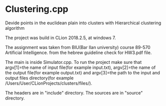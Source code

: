 # Clustering.cpp
Devide points in the euclidean plain into clusters with  Hierarchical clustering algorithm

The project was build in CLion 2018.2.5, at windows 7.

The assignment was taken from BIU(Bar Ilan university) course 89-570 Artificial Intelligence.
from the hebrew guideline check for HW3.pdf file.

The main is inside Simulator.cpp.
To run the project make sure that argv[1]=the name of input file(for example input.txt), argv[2]=the name of the output file(for example output.txt) and argv[3]=the path to the input and output files directory(for example /Users/User/CLionProjects/clusters/files/).

The headers are in "include" directory.
The sources are in "source" directory.
